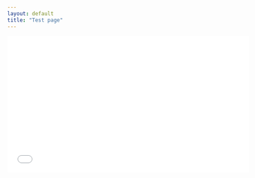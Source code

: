 ```yaml
---
layout: default
title: "Test page"
---
```


<iframe width="560" height="315" src="//www.youtube.com/embed/8-OR0QppWKA" frameborder="0" allowfullscreen></iframe>
